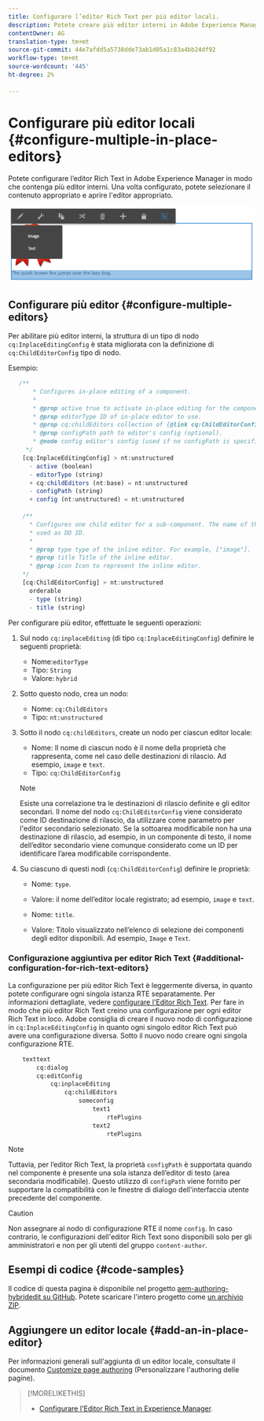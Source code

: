 ```yaml
---
title: Configurare l’editor Rich Text per più editor locali.
description: Potete creare più editor interni in Adobe Experience Manager configurando Editor Rich Text.
contentOwner: AG
translation-type: tm+mt
source-git-commit: 44e7afdd5a5738dde73ab1d05a1c83a4bb24df92
workflow-type: tm+mt
source-wordcount: '445'
ht-degree: 2%

---
```



# Configurare più editor locali {#configure-multiple-in-place-editors}

Potete configurare l’editor Rich Text in Adobe Experience Manager in modo che contenga più editor interni. Una volta configurato, potete selezionare il contenuto appropriato e aprire l&#39;editor appropriato.

![Un editor locale specifico](assets/rte-inplace-editor.png)

## Configurare più editor {#configure-multiple-editors}

Per abilitare più editor interni, la struttura di un tipo di nodo `cq:InplaceEditingConfig` è stata migliorata con la definizione di `cq:ChildEditorConfig` tipo di nodo.

Esempio:

```js
   /**
       * Configures in-place editing of a component.
       *
       * @prop active true to activate in-place editing for the component.
       * @prop editorType ID of in-place editor to use.
       * @prop cq:childEditors collection of {@link cq:ChildEditorConfig} nodes.
       * @prop configPath path to editor's config (optional).
       * @node config editor's config (used if no configPath is specified; optional).
     */
    [cq:InplaceEditingConfig] > nt:unstructured
      - active (boolean)
      - editorType (string)
      + cq:childEditors (nt:base) = nt:unstructured
      - configPath (string)
      + config (nt:unstructured) = nt:unstructured

    /**
      * Configures one child editor for a sub-component. The name of the this node is
      * used as DD ID.
      *
      * @prop type type of the inline editor. For example, ["image"].
      * @prop title Title of the inline editor.
      * @prop icon Icon to represent the inline editor.
    */
    [cq:ChildEditorConfig] > nt:unstructured
      orderable
      - type (string)
      - title (string)
```

Per configurare più editor, effettuate le seguenti operazioni:

1. Sul nodo `cq:inplaceEditing` (di tipo `cq:InplaceEditingConfig`) definire le seguenti proprietà:

   * Nome:`editorType`
   * Tipo: `String`
   * Valore: `hybrid`

1. Sotto questo nodo, crea un nodo:

   * Nome: `cq:ChildEditors`
   * Tipo: `nt:unstructured`

1. Sotto il nodo `cq:childEditors`, create un nodo per ciascun editor locale:

   * Nome: Il nome di ciascun nodo è il nome della proprietà che rappresenta, come nel caso delle destinazioni di rilascio. Ad esempio, `image` e `text`.
   * Tipo: `cq:ChildEditorConfig`

   >[!NOTE]
   >
   >Esiste una correlazione tra le destinazioni di rilascio definite e gli editor secondari. Il nome del nodo `cq:ChildEditorConfig` viene considerato come ID destinazione di rilascio, da utilizzare come parametro per l&#39;editor secondario selezionato. Se la sottoarea modificabile non ha una destinazione di rilascio, ad esempio, in un componente di testo, il nome dell’editor secondario viene comunque considerato come un ID per identificare l’area modificabile corrispondente.

1. Su ciascuno di questi nodi (`cq:ChildEditorConfig`) definire le proprietà:

   * Nome: `type`.
   * Valore: il nome dell’editor locale registrato; ad esempio, `image` e `text`.

   * Nome: `title`.
   * Valore: Titolo visualizzato nell’elenco di selezione dei componenti degli editor disponibili. Ad esempio, `Image` e `Text`.

### Configurazione aggiuntiva per editor Rich Text {#additional-configuration-for-rich-text-editors}

La configurazione per più editor Rich Text è leggermente diversa, in quanto potete configurare ogni singola istanza RTE separatamente. Per informazioni dettagliate, vedere [configurare l&#39;Editor Rich Text](/help/sites-administering/rich-text-editor.md). Per fare in modo che più editor Rich Text creino una configurazione per ogni editor Rich Text in loco.  Adobe consiglia di creare il nuovo nodo di configurazione in `cq:InplaceEditingConfig` in quanto ogni singolo editor Rich Text può avere una configurazione diversa. Sotto il nuovo nodo creare ogni singola configurazione RTE.

```xml
    texttext
        cq:dialog
        cq:editConfig
            cq:inplaceEditing
                cq:childEditors
                    someconfig
                        text1
                            rtePlugins
                        text2
                            rtePlugins
```

>[!NOTE]
>
>Tuttavia, per l’editor Rich Text, la proprietà `configPath` è supportata quando nel componente è presente una sola istanza dell’editor di testo (area secondaria modificabile). Questo utilizzo di `configPath` viene fornito per supportare la compatibilità con le finestre di dialogo dell&#39;interfaccia utente precedente del componente.

>[!CAUTION]
>
>Non assegnare al nodo di configurazione RTE il nome `config`. In caso contrario, le configurazioni dell&#39;editor Rich Text sono disponibili solo per gli amministratori e non per gli utenti del gruppo `content-author`.

## Esempi di codice {#code-samples}

Il codice di questa pagina è disponibile nel progetto [aem-authoring-hybridedit su GitHub](https://github.com/Adobe-Marketing-Cloud/aem-authoring-hybrideditors). Potete scaricare l&#39;intero progetto come [un archivio ZIP](https://github.com/Adobe-Marketing-Cloud/aem-authoring-hybrideditors/archive/master.zip).

## Aggiungere un editor locale {#add-an-in-place-editor}

Per informazioni generali sull&#39;aggiunta di un editor locale, consultate il documento [Customize page authoring](/help/sites-developing/customizing-page-authoring-touch.md#add-new-in-place-editor) (Personalizzare l&#39;authoring delle pagine).

>[!MORELIKETHIS]
>
>* [Configurare l&#39;Editor Rich Text in  Experience Manager](/help/sites-administering/rich-text-editor.md).


